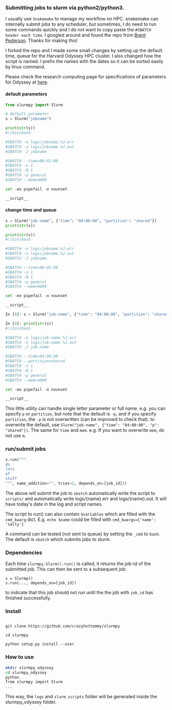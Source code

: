 
### Submitting jobs to slurm via python2/python3.

I usually use `Snakemake` to manage my workflow on HPC. snakemake can internally submit jobs to any scheduler, but sometimes, I do need to run some commands quickly and I do not want to copy paste the `#SBATCH header each time`.
I googled around and found the repo from [Brent Pederson](https://github.com/brentp/slurmpy). Thanks for making this!

I forked the repo and  I made some small changes by setting up the default time, queue for the Harvard Odyssey HPC cluster. I also changed how the script is named. I prefix the names with the dates so it can be sorted easily by linux command.

Please check the research computing page for specifications of parameters for Odyssey at [here](https://www.rc.fas.harvard.edu/resources/running-jobs/).


#### default parameters

```Python
from slurmpy import Slurm

# default parameter
s = Slurm("jobname")

print(str(s))
#!/bin/bash

#SBATCH -e logs/jobname.%J.err
#SBATCH -o logs/jobname.%J.out
#SBATCH -J jobname

#SBATCH --time=00:02:00
#SBATCH -n 1
#SBATCH -N 1
#SBATCH -p general
#SBATCH --mem=4000

set -eo pipefail -o nounset

__script__
```

#### change time and queue

```python
s = Slurm("job-name", {"time": "04:00:00", "partition": "shared"})
print(str(s))

print(str(s))
#!/bin/bash

#SBATCH -e logs/jobname.%J.err
#SBATCH -o logs/jobname.%J.out
#SBATCH -J jobname

#SBATCH --time=00:02:00
#SBATCH -n 1
#SBATCH -N 1
#SBATCH -p general
#SBATCH --mem=4000

set -eo pipefail -o nounset

__script__

In [8]: s = Slurm("job-name", {"time": "04:00:00", "partition": "shared"})

In [9]: print(str(s))
#!/bin/bash

#SBATCH -e logs/job-name.%J.err
#SBATCH -o logs/job-name.%J.out
#SBATCH -J job-name

#SBATCH --time=04:00:00
#SBATCH --partition=shared
#SBATCH -n 1
#SBATCH -N 1
#SBATCH -p general
#SBATCH --mem=4000

set -eo pipefail -o nounset

__script__
```

This little utility can handle single letter parameter or full name. e.g. you can specify `p` or `partition`, but note that the default is `-p`, and if you specify `partition`, the `-p` is not overwritten (can be improved to check that). to overwrite the default, use `Slurm("job-name", {"time": "04:00:00", "p": "shared"})`. The same for `time` and `mem`. e.g. If you want to overwrite `mem`, do not use `m`. 


### run/submit jobs 

```python
s.run("""
do
lots
of
stuff
""", name_addition="", tries=1, depends_on=[job_id]))

```

The above will submit the job to `sbatch` automatically write the script to `scripts/`
and automatically write logs/{name}.err and logs/{name}.out. It will have today's
date in the log and script names.

The script to run() can also contain `$variables` which are filled with the `cmd_kwarg` dict.
E.g. `echo $name` could be filled with `cmd_kwargs={'name': 'sally'}`

A command can be tested (not sent to queue) by setting the `_cmd` to `bash`.
The default is `sbatch` which submits jobs to slurm.


### Dependencies


Each time `slurmpy.Slurm().run()` is called, it returns the job-id of the submitted job. This
can then be sent to a subsequent job:
```
s = Slurmp()
s.run(..., depends_on=[job_id])

```
to indicate that this job should not run until the the job with `job_id` has finished successfully.


### Install

```Shell

git clone https://github.com/crazyhottommy/slurmpy

cd slurmpy

python setup.py install --user

```

### How to use

```bash
mkdir slurmpy_odyssey
cd slurmpy_odyssey
python
from slurmpy import Slurm
...
```
This way, the `logs` and `slurm_scripts` folder will be generated inside the slurmpy_odyssey folder.
